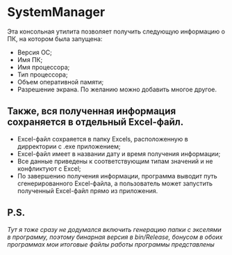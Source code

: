 # SystemManager

Эта консольная утилита позволяет получить следующую информацию о ПК, на котором была запущена:
* Версия ОС;
* Имя ПК;
* Имя процессора;
* Тип процессора;
* Объем оперативной памяти;
* Разрешение экрана.
По желанию можно добавить многое другое.

## Также, вся полученная информация сохраняется в отдельный Excel-файл.

* Excel-файл сохраяется в папку Excels, расположенную в дирректории с .exe приложением;
* Excel-файл имеет в названии дату и время получения информации;
* Все данные приведены к соответствующим типам значений и не конфликтуют с Excel;
* По завершению получения информации, программа выводит путь сгенерированного Excel-файла, а пользователь может запустить полученный Excel-файл прямо из приложения.

## P.S.
*Тут я тоже сразу не додумался включить генерацию папки с экселями в программу, поэтому бинарная версия в bin/Release, бонусом в обоих программах мои итоговые файлы работы программы представлены*
